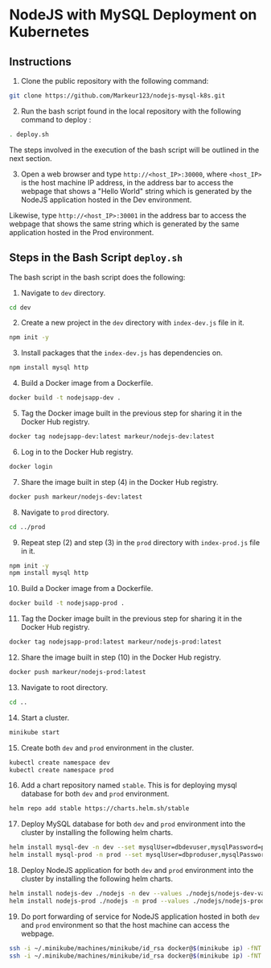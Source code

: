 # NodeJS with MySQL Deployment on Kubernetes

## Instructions

1. Clone the public repository with the following command:
```bash
git clone https://github.com/Markeur123/nodejs-mysql-k8s.git
```

2. Run the bash script found in the local repository with the following command to deploy :
```bash
. deploy.sh
```
The steps involved in the execution of the bash script will be outlined in the next section.

3. Open a web browser and type `http://<host_IP>:30000`, where `<host_IP>` is the host machine IP address, in the address bar to access the webpage that shows a "Hello World" string which is generated by the NodeJS application hosted in the Dev environment.

Likewise, type `http://<host_IP>:30001` in the address bar to access the webpage that shows the same string which is generated by the same application hosted in the Prod environment.

## Steps in the Bash Script `deploy.sh`

The bash script in the bash script does the following:

1. Navigate to `dev` directory.
```bash
cd dev
```

2. Create a new project in the `dev` directory with `index-dev.js` file in it.
```bash
npm init -y
```

3. Install packages that the `index-dev.js` has dependencies on.
```bash
npm install mysql http
```

4. Build a Docker image from a Dockerfile.
```bash
docker build -t nodejsapp-dev .
```

5. Tag the Docker image built in the previous step for sharing it in the Docker Hub registry.
```bash
docker tag nodejsapp-dev:latest markeur/nodejs-dev:latest
```

6. Log in to the Docker Hub registry.
```bash
docker login
```

7. Share the image built in step (4) in the Docker Hub registry.
```bash
docker push markeur/nodejs-dev:latest
```

8. Navigate to `prod` directory.
```bash
cd ../prod
```

9. Repeat step (2) and step (3) in the `prod` directory with `index-prod.js` file in it.
```bash
npm init -y
npm install mysql http
```

10. Build a Docker image from a Dockerfile.
```bash
docker build -t nodejsapp-prod .
```

11. Tag the Docker image built in the previous step for sharing it in the Docker Hub registry.
```bash
docker tag nodejsapp-prod:latest markeur/nodejs-prod:latest
```

12. Share the image built in step (10) in the Docker Hub registry.
```bash
docker push markeur/nodejs-prod:latest
```

13. Navigate to root directory.
```bash
cd ..
```

14. Start a cluster.
```bash
minikube start
```

15. Create both `dev` and `prod` environment in the cluster.
```bash
kubectl create namespace dev
kubectl create namespace prod
```

16. Add a chart repository named `stable`. This is for deploying mysql database for both `dev` and `prod` environment.
```bash
helm repo add stable https://charts.helm.sh/stable
```

17. Deploy MySQL database for both `dev` and `prod` environment into the cluster by installing the following helm charts.
```bash
helm install mysql-dev -n dev --set mysqlUser=dbdevuser,mysqlPassword=password,mysqlDatabase=dbdev stable/mysql
helm install mysql-prod -n prod --set mysqlUser=dbproduser,mysqlPassword=password,mysqlDatabase=dbprod stable/mysql
```

18. Deploy NodeJS application for both `dev` and `prod` environment into the cluster by installing the following helm charts.
```bash
helm install nodejs-dev ./nodejs -n dev --values ./nodejs/nodejs-dev-values.yaml
helm install nodejs-prod ./nodejs -n prod --values ./nodejs/nodejs-prod-values.yaml
```

19. Do port forwarding of service for NodeJS application hosted in both `dev` and `prod` environment so that the host machine can access the webpage.
```bash
ssh -i ~/.minikube/machines/minikube/id_rsa docker@$(minikube ip) -fNT -L \*:30000:0.0.0.0:30000
ssh -i ~/.minikube/machines/minikube/id_rsa docker@$(minikube ip) -fNT -L \*:30001:0.0.0.0:30001
```
